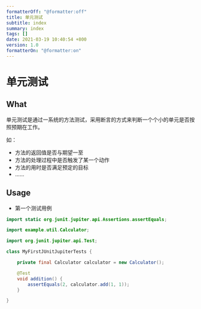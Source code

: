 ```yaml
---
formatterOff: "@formatter:off"
title: 单元测试 
subtitle: index 
summary: index 
tags: [] 
date: 2021-03-19 10:40:54 +800 
version: 1.0
formatterOn: "@formatter:on"
---
```


# 单元测试

## What

单元测试是通过一系统的方法测试，采用断言的方式来判断一个个小的单元是否按照预期在工作。

如：

* 方法的返回值是否与期望一至
* 方法的处理过程中是否触发了某一个动作
* 方法的用时是否满足预定的目标
* ……

## Usage

* 第一个测试用例

```java
import static org.junit.jupiter.api.Assertions.assertEquals;

import example.util.Calculator;

import org.junit.jupiter.api.Test;

class MyFirstJUnitJupiterTests {

    private final Calculator calculator = new Calculator();

    @Test
    void addition() {
        assertEquals(2, calculator.add(1, 1));
    }

}
```